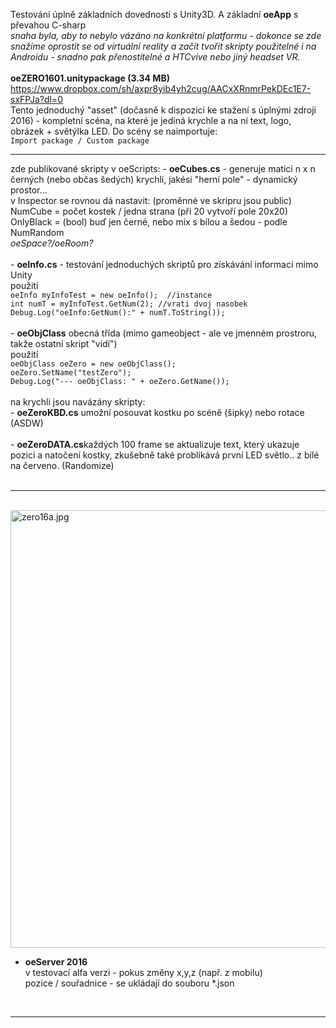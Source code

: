 Testování úplně základních dovedností s Unity3D. A základní <b>oeApp</b> s převahou C-sharp<br />
<i>snaha byla, aby to nebylo vázáno na konkrétní platformu - dokonce se zde snažíme oprostit se od virtuální reality a začít tvořit skripty použitelné i na Androidu - snadno pak přenostitelné a HTCvive nebo jiný headset VR.</i> <br />
<br />
<b>oeZERO1601.unitypackage (3.34 MB)</b> https://www.dropbox.com/sh/axpr8yib4yh2cug/AACxXRnmrPekDEc1E7-sxFPJa?dl=0<br />
Tento jednoduchý "asset" (dočasně k dispozici ke stažení s úplnými zdroji 2016) - kompletní scéna, na které je jediná krychle a na ní text, logo, obrázek + světýlka LED. Do scény se naimportuje:<br />
<code>Import package / Custom package</code>

<hr />
zde publikované skripty v oeScripts:
- <b>oeCubes.cs</b> - generuje matici n x n černých (nebo občas šedých) krychlí, jakési "herní pole" - dynamický prostor...<br />
v Inspector se rovnou dá nastavit: (proměnné ve skripru jsou public)<br />
NumCube = počet kostek / jedna strana (při 20 vytvoří pole 20x20)<br />
OnlyBlack = (bool) buď jen černé, nebo mix s bílou a šedou - podle NumRandom<br />
<i>oeSpace?/oeRoom?</i><br />
<br />
- <b>oeInfo.cs</b> - testování jednoduchých skriptů pro získávání informací mimo Unity<br />
použití<br />
<code>oeInfo myInfoTest = new oeInfo();  //instance</code><br />
<code>int numT = myInfoTest.GetNum(2); //vrati dvoj nasobek </code><br />
<code>Debug.Log("oeInfo:GetNum():" + numT.ToString()); </code><br />
<br />
- <b>oeObjClass</b> obecná třída (mimo gameobject - ale ve jmenném prostroru, takže ostatní skript "vidí")<br />
použití<br />
<code>oeObjClass oeZero = new oeObjClass();</code><br />
<code>oeZero.SetName("testZero");</code><br />
<code>Debug.Log("--- oeObjClass: " + oeZero.GetName());</code><br />

<br />
na krychli jsou navázány skripty:<br />
- <b>oeZeroKBD.cs</b> umožní posouvat kostku po scéně (šipky) nebo rotace (ASDW) <br />
<br />
- <b>oeZeroDATA.cs</b>každých 100 frame se aktualizuje text, který ukazuje pozici a natočení kostky, zkušebně také problikává první LED světlo.. z bílé na červeno. (Randomize)	<br />
<br />
<hr />
<br />

<img src="https://raw.githubusercontent.com/octopusengine/unity-HTCvive/master/oeZERO16/images/zero16a.jpg" alt="zero16a.jpg" width="700">

- <b>oeServer 2016</b><br />
v testovací alfa verzi - pokus změny x,y,z (např. z mobilu)<br />
pozice / souřadnice - se ukládají do souboru *.json<br />
<br />
<hr />





